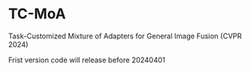 # TC-MoA
Task-Customized Mixture of Adapters for General Image Fusion (CVPR 2024)

Frist version code will release before 20240401
